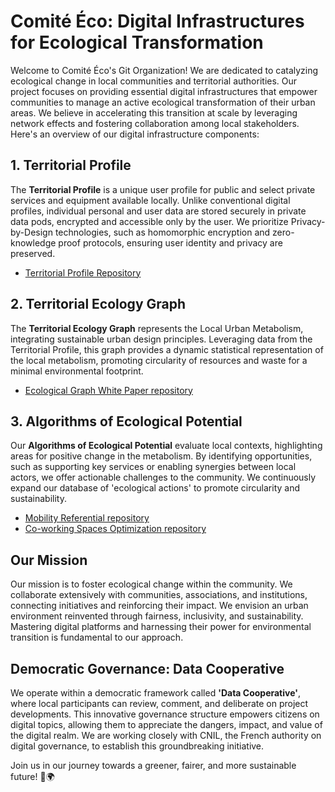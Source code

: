 # Comité Éco: Digital Infrastructures for Ecological Transformation

Welcome to Comité Éco's Git Organization! We are dedicated to catalyzing ecological change in local communities and territorial authorities. Our project focuses on providing essential digital infrastructures that empower communities to manage an active ecological transformation of their urban areas. We believe in accelerating this transition at scale by leveraging network effects and fostering collaboration among local stakeholders. Here's an overview of our digital infrastructure components:

## 1. Territorial Profile
The **Territorial Profile** is a unique user profile for public and select private services and equipment available locally. Unlike conventional digital profiles, individual personal and user data are stored securely in private data pods, encrypted and accessible only by the user. We prioritize Privacy-by-Design technologies, such as homomorphic encryption and zero-knowledge proof protocols, ensuring user identity and privacy are preserved.

- [Territorial Profile Repository](https://gitlab.com/ithakeco/cdv-profile)

## 2. Territorial Ecology Graph
The **Territorial Ecology Graph** represents the Local Urban Metabolism, integrating sustainable urban design principles. Leveraging data from the Territorial Profile, this graph provides a dynamic statistical representation of the local metabolism, promoting circularity of resources and waste for a minimal environmental footprint.

- [Ecological Graph White Paper repository](https://gitlab.com/ithakeco/white-paper-get)

## 3. Algorithms of Ecological Potential
Our **Algorithms of Ecological Potential** evaluate local contexts, highlighting areas for positive change in the metabolism. By identifying opportunities, such as supporting key services or enabling synergies between local actors, we offer actionable challenges to the community. We continuously expand our database of 'ecological actions' to promote circularity and sustainability.

- [Mobility Referential repository](https://github.com/comite-eco-org/mobility-referential)
- [Co-working Spaces Optimization repository](https://github.com/odyssee-co/tiers-lieux)

## Our Mission
Our mission is to foster ecological change within the community. We collaborate extensively with communities, associations, and institutions, connecting initiatives and reinforcing their impact. We envision an urban environment reinvented through fairness, inclusivity, and sustainability. Mastering digital platforms and harnessing their power for environmental transition is fundamental to our approach.

## Democratic Governance: Data Cooperative
We operate within a democratic framework called **'Data Cooperative'**, where local participants can review, comment, and deliberate on project developments. This innovative governance structure empowers citizens on digital topics, allowing them to appreciate the dangers, impact, and value of the digital realm. We are working closely with CNIL, the French authority on digital governance, to establish this groundbreaking initiative.

Join us in our journey towards a greener, fairer, and more sustainable future! 🌱🌍
